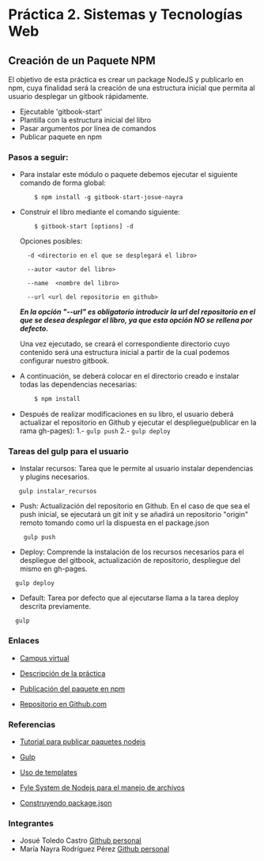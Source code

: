 # Práctica 2. Sistemas y Tecnologías Web

## Creación de un Paquete NPM

El objetivo de esta práctica es crear un package NodeJS y publicarlo en npm, cuya finalidad será la creación de una estructura inicial 
que permita al usuario desplegar un gitbook rápidamente.

- Ejecutable 'gitbook-start'
- Plantilla con la estructura inicial del libro
- Pasar argumentos por línea de comandos
- Publicar paquete en npm


### Pasos a seguir: 

- Para instalar este módulo o paquete debemos ejecutar el siguiente comando de forma global:
    
    ```
        $ npm install -g gitbook-start-josue-nayra
    ```

- Construir el libro mediante el comando siguiente: 
    
    ```
        $ gitbook-start [options] -d 
    ```
    Opciones posibles:
        
        -d <directorio en el que se desplegará el libro>
        
        --autor <autor del libro>
        
        --name  <nombre del libro>
        
        --url <url del repositorio en github>
    
    ***En la opción "--url" es obligatorio introducir la url del repositorio en el que se desea desplegar el libro, ya que esta opción NO se rellena por defecto.***

   Una vez ejecutado, se creará el correspondiente directorio cuyo contenido será una estructura inicial a partir de la cual podemos configurar nuestro gitbook.

- A continuación, se deberá colocar en el directorio creado e instalar todas las dependencias necesarias:

    ```bash 
        $ npm install
    ```

- Después de realizar modificaciones en su libro, el usuario deberá actualizar el repositorio en Github y ejecutar el despliegue(publicar en la rama gh-pages): 
    1.-
        ```
        gulp push
        ```
    2.-
        ```
        gulp deploy
        ```

### Tareas del gulp para el usuario
    
 - Instalar recursos: Tarea que le permite al usuario instalar dependencias y plugins necesarios.
 ```
    gulp instalar_recursos
 ```
 
 - Push: Actualización del repositorio en Github. En el caso de que sea el push inicial, se ejecutará un git init y se añadirá un repositorio "origin" remoto tomando como url la dispuesta en el package.json
   ```
    gulp push
   ```
 
 - Deploy: Comprende la instalación de los recursos necesarios para el despliegue del gitbook, actualización de repositorio, despliegue del mismo en gh-pages. 
  ```
    gulp deploy
  ```
  
 - Default: Tarea por defecto que al ejecutarse llama a la tarea deploy descrita previamente.
  ```
    gulp
  ```

### Enlaces

- [Campus virtual](https://campusvirtual.ull.es/1617/course/view.php?id=1175)

- [Descripción de la práctica](https://casianorodriguezleon.gitbooks.io/ull-esit-1617/content/practicas/practicanm.html)

- [Publicación del paquete en npm](https://www.npmjs.com/package/gitbook-start-josue-nayra)

- [Repositorio en Github.com](https://github.com/ULL-ESIT-SYTW-1617/creacion-de-paquetes-y-modulos-en-nodejs-josue-nayra)



### Referencias

- [Tutorial para publicar paquetes nodejs](https://casianorodriguezleon.gitbooks.io/ull-esit-1617/content/apuntes/nodejspackages.html)

- [Gulp](https://casianorodriguezleon.gitbooks.io/ull-esit-1617/content/apuntes/gulp/)

- [Uso de templates](https://www.npmjs.com/package/ejs)

- [Fyle System de Nodejs para el manejo de archivos](https://casianorodriguezleon.gitbooks.io/ull-esit-1617/content/apuntes/fs.html)

- [Construyendo package.json](https://docs.npmjs.com/files/package.json)



### Integrantes

- Josué Toledo Castro
    [Github personal](www.github.com/JosueTC94)
- María Nayra Rodríguez Pérez
    [Github personal](www.github.com/alu0100406122)